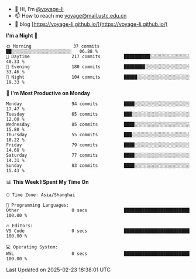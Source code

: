 - 👋 Hi, I’m [@voyage-li](https://github.com/voyage-li/)
- 📫 How to reach me [voyage@mail.ustc.edu.cn](mailto:voyage@mail.ustc.edu.cn)
- 🥤 blog [https://voyage-li.github.io/](https://voyage-li.github.io/)

<!--START_SECTION:waka-->
**I'm a Night 🦉** 

```text
🌞 Morning                37 commits          ██░░░░░░░░░░░░░░░░░░░░░░░   06.88 % 
🌆 Daytime                217 commits         ██████████░░░░░░░░░░░░░░░   40.33 % 
🌃 Evening                180 commits         ████████░░░░░░░░░░░░░░░░░   33.46 % 
🌙 Night                  104 commits         █████░░░░░░░░░░░░░░░░░░░░   19.33 % 
```
📅 **I'm Most Productive on Monday** 

```text
Monday                   94 commits          ████░░░░░░░░░░░░░░░░░░░░░   17.47 % 
Tuesday                  65 commits          ███░░░░░░░░░░░░░░░░░░░░░░   12.08 % 
Wednesday                85 commits          ████░░░░░░░░░░░░░░░░░░░░░   15.80 % 
Thursday                 55 commits          ███░░░░░░░░░░░░░░░░░░░░░░   10.22 % 
Friday                   79 commits          ████░░░░░░░░░░░░░░░░░░░░░   14.68 % 
Saturday                 77 commits          ████░░░░░░░░░░░░░░░░░░░░░   14.31 % 
Sunday                   83 commits          ████░░░░░░░░░░░░░░░░░░░░░   15.43 % 
```


📊 **This Week I Spent My Time On** 

```text
🕑︎ Time Zone: Asia/Shanghai

💬 Programming Languages: 
Other                    0 secs              █████████████████████████   100.00 % 

🔥 Editors: 
VS Code                  0 secs              █████████████████████████   100.00 % 

💻 Operating System: 
WSL                      0 secs              █████████████████████████   100.00 % 
```


 Last Updated on 2025-02-23 18:38:01 UTC
<!--END_SECTION:waka-->
